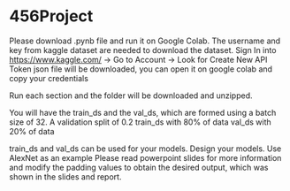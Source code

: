 # 456Project
Please download .pynb file and run it on Google Colab.
The username and key from kaggle dataset are needed to download the dataset. 
Sign In into https://www.kaggle.com/ -> Go to Account -> Look for Create New API Token 
json file will be downloaded, you can open it on google colab and copy your credentials 

Run each section and the folder will be downloaded and unzipped.

You will have the train_ds and the val_ds, which are formed using a batch size of 32. A validation split of 0.2
train_ds with 80% of data 
val_ds with 20% of data 

train_ds and val_ds can be used for your models. Design your models. Use AlexNet as an example 
Please read powerpoint slides for more information and modify the padding values to obtain the desired output, which
was shown in the slides and report.
